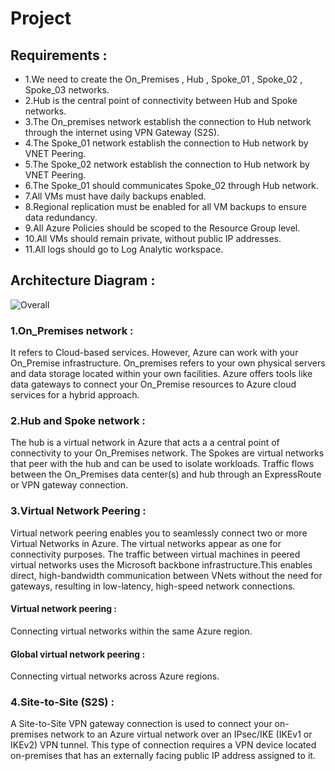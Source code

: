 # Project

## Requirements :

- 1.We need to create the On_Premises , Hub , Spoke_01 , Spoke_02 , Spoke_03 networks.
- 2.Hub is the central point of connectivity between Hub and Spoke networks.
- 3.The On_premises network establish the connection to Hub network through the internet using VPN Gateway (S2S).
- 4.The Spoke_01 network establish the connection to Hub network by VNET Peering.
- 5.The Spoke_02 network establish the connection to Hub network by VNET Peering.
- 6.The Spoke_01 should communicates Spoke_02 through Hub network. 
- 7.All VMs must have daily backups enabled. 
- 8.Regional replication must be enabled for all VM backups to ensure data redundancy. 
- 9.All Azure Policies should be scoped to the Resource Group level. 
- 10.All VMs should remain private, without public IP addresses.
- 11.All logs should go to Log Analytic workspace.

## Architecture Diagram :
![Overall](https://github.com/srinivasan2022/Project/assets/118502121/72d5a2f6-0f7b-4d58-a511-72a846aba13a)

### 1.On_Premises network :

It refers to Cloud-based services. However, Azure can work with your On_Premise infrastructure. On_premises refers to your own physical servers and data storage located within your own facilities. Azure offers tools like data gateways to connect your On_Premise resources to Azure cloud services for a hybrid approach.

### 2.Hub and Spoke network :

The hub is a virtual network in Azure that acts a a central point of connectivity to your On_Premises network. The Spokes are virtual networks that peer with the hub and can be used to isolate workloads. Traffic flows between the On_Premises data center(s) and hub through an ExpressRoute or VPN gateway connection.

### 3.Virtual Network Peering :

Virtual network peering enables you to seamlessly connect two or more Virtual Networks in Azure. The virtual networks appear as one for connectivity purposes. The traffic between virtual machines in peered virtual networks uses the Microsoft backbone infrastructure.This enables direct, high-bandwidth communication between VNets without the need for gateways, resulting in low-latency, high-speed network connections.
#### Virtual network peering : 
Connecting virtual networks within the same Azure region.
#### Global virtual network peering : 
Connecting virtual networks across Azure regions.

### 4.Site-to-Site (S2S) :
A Site-to-Site VPN gateway connection is used to connect your on-premises network to an Azure virtual network over an IPsec/IKE (IKEv1 or IKEv2) VPN tunnel. This type of connection requires a VPN device located on-premises that has an externally facing public IP address assigned to it.
